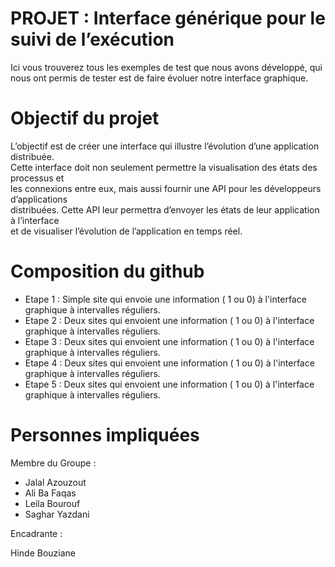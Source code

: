 # PROJET : Interface générique pour le suivi de l’exécution  

Ici vous trouverez tous les exemples de test que nous avons développé, qui nous ont permis de tester est de faire évoluer notre interface graphique.

# Objectif du projet

L’objectif est de créer une interface qui illustre l’évolution d’une application distribuée.  
Cette interface doit non seulement permettre la visualisation des états des processus et  
les connexions entre eux, mais aussi fournir une API pour les développeurs d’applications  
distribuées. Cette API leur permettra d’envoyer les états de leur application à l’interface  
et de visualiser l’évolution de l’application en temps réel.

# Composition du github

 - Etape 1 : Simple site qui envoie une information ( 1 ou 0) à l'interface graphique à intervalles réguliers.
 - Etape 2 : Deux sites qui envoient une information ( 1 ou 0) à l'interface graphique à intervalles réguliers.
 - Etape 3 : Deux sites qui envoient une information ( 1 ou 0) à l'interface graphique à intervalles réguliers.
 - Etape 4 : Deux sites qui envoient une information ( 1 ou 0) à l'interface graphique à intervalles réguliers.
 - Etape 5 : Deux sites qui envoient une information ( 1 ou 0) à l'interface graphique à intervalles réguliers.

# Personnes impliquées

Membre du Groupe :
- Jalal Azouzout 
- Ali Ba Faqas
- Leila Bourouf
- Saghar Yazdani

Encadrante : 

Hinde Bouziane
